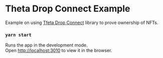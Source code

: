 # Theta Drop Connect Example

Example on using [Tfeta Drop Connect](https://github.com/thetatoken/theta-drop-connect) library to prove ownership of NFTs.

### `yarn start`

Runs the app in the development mode.\
Open [http://localhost:3010](http://localhost:3010) to view it in the browser.

